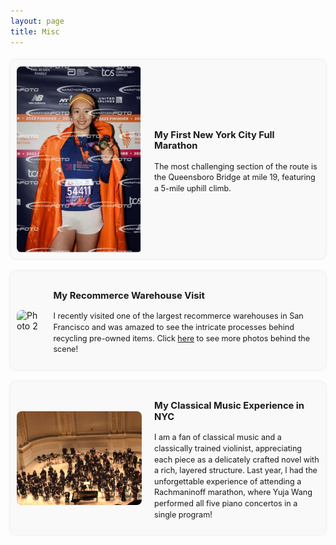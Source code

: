```yaml
---
layout: page
title: Misc
---
```


<style>
/* Container for the entire page */
.misc-container {
    display: flex;
    flex-direction: column;
    gap: 20px;
    margin-top: 20px;
}

/* Individual section styling */
.misc-section {
    display: flex;
    flex-direction: row;
    background-color: #f9f9f9;
    padding: 10px;
    border-radius: 8px;
    box-shadow: 0px 0px 5px rgba(0, 0, 0, 0.1);
    align-items: center;
}

/* Styling for the image */
.misc-image {
    max-width: 200px;
    margin-right: 20px;
    border-radius: 8px;
}

/* Styling for the text */
.misc-text {
    font-size: 0.9em;
    line-height: 1.4em;
}
</style>

<div class="misc-container">
    <!-- Section 1 -->
    <div class="misc-section">
        <img class="misc-image" src="/static/img/marathon.PNG" alt="Photo 1">
        <div class="misc-text">
            <h3>My First New York City Full Marathon</h3>
            <p>
                The most challenging section of the route is the Queensboro Bridge at mile 19, featuring a 5-mile uphill climb.
            </p>
        </div>
    </div>
    <!-- Section 2 -->
    <div class="misc-section">
        <img class="misc-image" src="/static/img/trove2.jpeg" alt="Photo 2">
        <div class="misc-text">
            <h3>My Recommerce Warehouse Visit</h3>
            <p>
                I recently visited one of the largest recommerce warehouses in San Francisco and was amazed to see the intricate processes behind recycling pre-owned items. Click <a href="/recommerce_visits/">here</a> to see more photos behind the scene!
            </p>
        </div>
    </div>
    <!-- Section 3 -->
    <div class="misc-section">
        <img class="misc-image" src="/static/img/music.jpg" alt="Photo 3">
        <div class="misc-text">
            <h3>My Classical Music Experience in NYC</h3>
            <p>
                I am a fan of classical music and a classically trained violinist, appreciating each piece as a delicately crafted novel with a rich, layered structure. Last year, I had the unforgettable experience of attending a Rachmaninoff marathon, where Yuja Wang performed all five piano concertos in a single program!
            </p>
        </div>
    </div>
 <script type='text/javascript' id='mapmyvisitors' src='https://mapmyvisitors.com/map.js?cl=080808&w=70&t=n&d=O8suamHxmsJ0Q9xPWGTZ-axPrNLubvMXcLlaLEJQwzk&co=ffffff&ct=808080&cmo=78a2f2&cmn=f5bb64'></script>

</div>
